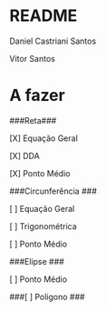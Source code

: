# README #

Daniel Castriani Santos

Vitor Santos

# A fazer #

###Reta###

[X] Equação Geral

[X] DDA

[X] Ponto Médio

###Circunferência ###

[ ] Equação Geral

[ ] Trigonométrica

[ ] Ponto Médio

###Elipse ###

[ ] Ponto Médio


###[ ] Poligono ###